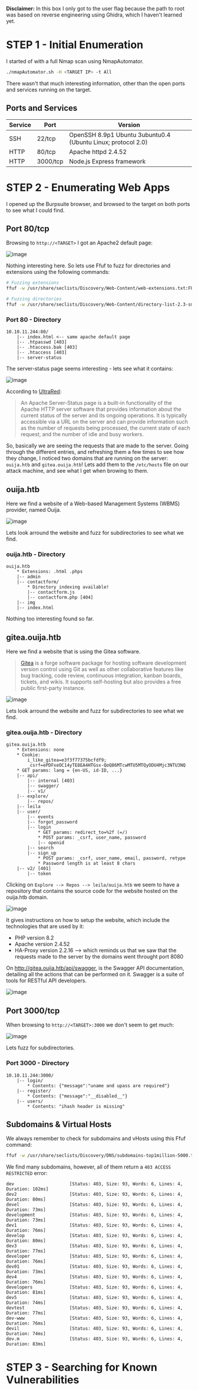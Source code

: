 **Disclaimer:** In this box I only got to the user flag because the path to root was based on reverse engineering using Ghidra, which I haven't learned yet.

# STEP 1 - Initial Enumeration
I started of with a full Nmap scan using NmapAutomator.

```bash
./nmapAutomator.sh -H <TARGET IP> -t All
```

There wasn't that much interesting information, other than the open ports and services running on the target.

## Ports and Services
|    **Service**    |     **Port**      |    **Version**    |
|-------------------|-------------------|-------------------|
|         SSH          |          22/tcp         |OpenSSH 8.9p1 Ubuntu 3ubuntu0.4 (Ubuntu Linux; protocol 2.0)|
|         HTTP          |         80/tcp          |Apache httpd 2.4.52|
|         HTTP          |         3000/tcp          |Node.js Express framework|


# STEP 2 - Enumerating Web Apps
I opened up the Burpsuite browser, and browsed to the target on both ports to see what I could find.

## Port 80/tcp
Browsing to `http://<TARGET>` I got an Apache2 default page:

![image](https://github.com/danagold404/Hack-The-Box-Writeups/assets/81072283/ee2a2a49-1966-4304-be22-4aa768d4afb0)

Nothing interesting here. So lets use Ffuf to fuzz for directories and extensions using the following commands:

```bash
# Fuzzing extensions
ffuf -w /usr/share/seclists/Discovery/Web-Content/web-extensions.txt:FUZZ -u http://<TARGET>/indexFUZZ -ic

# Fuzzing directories
ffuf -w /usr/share/seclists/Discovery/Web-Content/directory-list-2.3-small.txt:FUZZ -u http://<TARGET>/FUZZ -ic
```

### Port 80 - Directory
```
10.10.11.244:80/
    |-- index.html <-- same apache default page
    |-- .htpasswd [403]
    |-- .htaccess.bak [403]
    |-- .htaccess [403]
    |-- server-status
```


The server-status page seems interesting - lets see what it contains:

![image](https://github.com/danagold404/Hack-The-Box-Writeups/assets/81072283/5295c23b-d51a-4ffa-9a64-372baf3c968e)

According to [UltraRed](https://www.ultrared.ai/blog/apache-server-status-a-treasure-trove-for-penetration-testers):
> An Apache Server-Status page is a built-in functionality of the Apache HTTP server software that provides information about the current status of the server and its ongoing operations. It is typically accessible via a URL on the server and can provide information such as the number of requests being processed, the current state of each request, and the number of idle and busy workers.

So, basically we are seeing the requests that are made to the server. Going through the different entries, and refreshing them a few times to see how they change, I noticed two domains that are running on the server: `ouija.htb` and `gitea.ouija.htb`! Lets add them to the `/etc/hosts` file on our attack machine, and see what I get when browing to them.

## ouija.htb
Here we find a website of a Web-based Management Systems (WBMS) provider, named Ouija.

![image](https://github.com/danagold404/Hack-The-Box-Writeups/assets/81072283/d266ed54-f8ee-45ae-9bf9-88ffac73aa14)

Lets look arround the website and fuzz for subdirectories to see what we find.

### ouija.htb - Directory
```
ouija.htb
    * Extensions: .html .phps
    |-- admin
    |-- contactform/
        * Directory indexing available!
        |-- contactform.js
        |-- contactform.php [404]
    |-- img
    |-- index.html
```

Nothing too interesting found so far.

## gitea.ouija.htb
Here we find a website that is using the Gitea software. 
> [Gitea](https://en.wikipedia.org/wiki/Gitea) is a forge software package for hosting software development version control using Git as well as other collaborative features like bug tracking, code review, continuous integration, kanban boards, tickets, and wikis. It supports self-hosting but also provides a free public first-party instance.

![image](https://github.com/danagold404/Hack-The-Box-Writeups/assets/81072283/4342ab7e-c595-4257-9e42-1a3404774fc3)

Lets look arround the website and fuzz for subdirectories to see what we find.

### gitea.ouija.htb - Directory
```
gitea.ouija.htb
    * Extensions: none
    * Cookie: 
        i_like_gitea=e3f3f77375bcfdf9; 
        _csrf=ePDFxeOC14yTE8EA4HTGsx-QoQ86MTcwMTU5MTQyODU4Mjc3NTU3NQ
    * GET params: lang = {en-US, id-ID, ...}
    |-- api/
        |-- internal [403]
        |-- swagger/
        |-- v1/
    |-- explore/
        |-- repos/
    |-- leila
    |-- user/
        |-- events
        |-- forgot_password
        |-- login
            * GET params: redirect_to=%2f (=/)
            * POST params: _csrf, user_name, password
            |-- openid
        |-- search
        |-- sign_up
            * POST params: _csrf, user_name, email, password, retype
            * Password length is at least 8 chars
    |-- v2/ [401]
        |-- token
```

Clicking on `Explore --> Repos --> leila/ouija.htb` we seem to have a repository that contains the source code for the website hosted on the ouija.htb domain. 

![image](https://github.com/danagold404/Hack-The-Box-Writeups/assets/81072283/7847e7d2-0427-4cc1-bc7b-32a2a50ae1c9)

It gives instructions on how to setup the website, which include the technologies that are used by it:
- PHP version 8.2
- Apache version 2.4.52
- HA-Proxy version 2.2.16 --> which reminds us that we saw that the requests made to the server by the domains went throught port 8080

On http://gitea.ouija.htb/api/swagger, is the Swagger API documentation, detailing all the actions that can be performed on it. Swagger is a suite of tools for RESTful API developers.

![image](https://github.com/danagold404/Hack-The-Box-Writeups/assets/81072283/911123b6-0f3e-41f4-ab89-798c3b2bd248)

## Port 3000/tcp
When browsing to `http://<TARGET>:3000` we don't seem to get much:

![image](https://github.com/danagold404/Hack-The-Box-Writeups/assets/81072283/84c54b9b-ec6b-4977-ae22-d4fc1c30f567)

Lets fuzz for subdirectories.

### Port 3000 - Directory

```
10.10.11.244:3000/
    |-- login/
        * Contents: {"message":"uname and upass are required"}
    |-- register/
        * Contents: {"message":"__disabled__"}
    |-- users/
        * Contents: "ihash header is missing"
```

## Subdomains & Virtual Hosts
We always remember to check for subdomains and vHosts using this Ffuf command:

```bash
ffuf -w /usr/share/seclists/Discovery/DNS/subdomains-top1million-5000.txt:FUZZ -u http://<TARGET>/ -H 'Host: FUZZ.<TARGET DOMAIN>'
```

We find many subdomains, however, all of them return a `403 ACCESS RESTRICTED` error:

```
dev                     [Status: 403, Size: 93, Words: 6, Lines: 4, Duration: 102ms]
dev2                    [Status: 403, Size: 93, Words: 6, Lines: 4, Duration: 80ms]
devel                   [Status: 403, Size: 93, Words: 6, Lines: 4, Duration: 73ms]
development             [Status: 403, Size: 93, Words: 6, Lines: 4, Duration: 73ms]
dev1                    [Status: 403, Size: 93, Words: 6, Lines: 4, Duration: 76ms]
develop                 [Status: 403, Size: 93, Words: 6, Lines: 4, Duration: 80ms]
dev3                    [Status: 403, Size: 93, Words: 6, Lines: 4, Duration: 77ms]
developer               [Status: 403, Size: 93, Words: 6, Lines: 4, Duration: 76ms]
dev01                   [Status: 403, Size: 93, Words: 6, Lines: 4, Duration: 73ms]
dev4                    [Status: 403, Size: 93, Words: 6, Lines: 4, Duration: 76ms]
developers              [Status: 403, Size: 93, Words: 6, Lines: 4, Duration: 81ms]
dev5                    [Status: 403, Size: 93, Words: 6, Lines: 4, Duration: 74ms]
devtest                 [Status: 403, Size: 93, Words: 6, Lines: 4, Duration: 77ms]
dev-www                 [Status: 403, Size: 93, Words: 6, Lines: 4, Duration: 76ms]
devil                   [Status: 403, Size: 93, Words: 6, Lines: 4, Duration: 74ms]
dev.m                   [Status: 403, Size: 93, Words: 6, Lines: 4, Duration: 83ms]
```

# STEP 3 - Searching for Known Vulnerabilities
